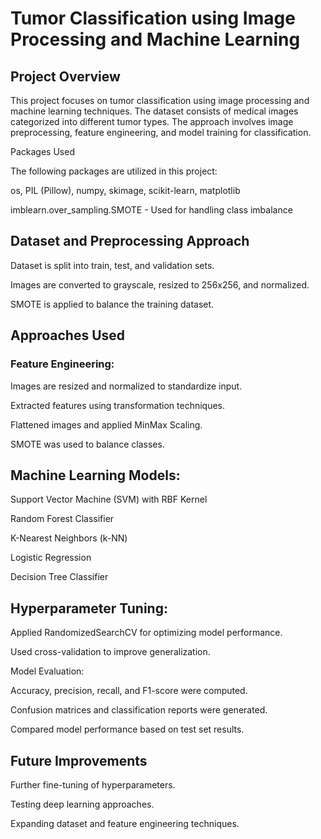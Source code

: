 # Tumor Classification using Image Processing and Machine Learning

## Project Overview

This project focuses on tumor classification using image processing and machine learning techniques. The dataset consists of medical images categorized into different tumor types. The approach involves image preprocessing, feature engineering, and model training for classification.

Packages Used

The following packages are utilized in this project:

os, PIL (Pillow), numpy, skimage, scikit-learn, matplotlib

imblearn.over_sampling.SMOTE - Used for handling class imbalance

## Dataset and Preprocessing Approach

Dataset is split into train, test, and validation sets.

Images are converted to grayscale, resized to 256x256, and normalized.

SMOTE is applied to balance the training dataset.

## Approaches Used

### Feature Engineering:

Images are resized and normalized to standardize input.

Extracted features using transformation techniques.

Flattened images and applied MinMax Scaling.

SMOTE was used to balance classes.

## Machine Learning Models:

Support Vector Machine (SVM) with RBF Kernel

Random Forest Classifier

K-Nearest Neighbors (k-NN)

Logistic Regression

Decision Tree Classifier

## Hyperparameter Tuning:

Applied RandomizedSearchCV for optimizing model performance.

Used cross-validation to improve generalization.

Model Evaluation:

Accuracy, precision, recall, and F1-score were computed.

Confusion matrices and classification reports were generated.

Compared model performance based on test set results.

## Future Improvements

Further fine-tuning of hyperparameters.

Testing deep learning approaches.

Expanding dataset and feature engineering techniques.

